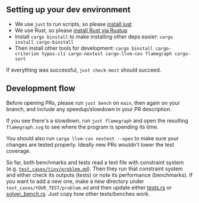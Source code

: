 ## Setting up your dev environment

* We use `just` to run scripts, so please [install just](https://github.com/casey/just?tab=readme-ov-file#installation)
* We use Rust, so please [install Rust via Rustup](https://rustup.rs/)
* Install `cargo binstall` to make installing other deps easier: `cargo install cargo-binstall`
* Then install other tools for development: `cargo binstall cargo-criterion typos-cli cargo-nextest cargo-llvm-cov flamegraph cargo-sort`

If everything was successful, `just check-most` should succeed.

## Development flow

Before opening PRs, please run `just bench` on `main`, then again on your branch, and include any speedup/slowdown in your PR description.

If you see there's a slowdown, run `just flamegraph` and open the resulting `flamegraph.svg` to see where the program is spending its time.

You should also run `cargo llvm-cov nextest --open` to make sure your changes are tested properly. Ideally new PRs wouldn't lower the test coverage.

So far, both benchmarks and tests read a text file with constraint system (e.g. [`test_cases/tiny/problem.md`](https://github.com/KittyCAD/ezpz/blob/main/test_cases/tiny/problem.md)). Then they run that constraint system and either check its outputs (tests) or note its performance (benchmarks). If you want to add a new one, make a new directory under `test_cases/YOUR_TEST/problem.md` and then update either [tests.rs](https://github.com/KittyCAD/ezpz/blob/main/kcl-ezpz/src/tests.rs) or [solver_bench.rs](https://github.com/KittyCAD/ezpz/blob/main/kcl-ezpz/benches/solver_bench.rs). Just copy how other tests/benches work.
